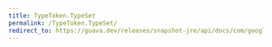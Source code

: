 ```yaml
---
title: TypeToken.TypeSet
permalink: /TypeToken.TypeSet/
redirect_to: https://guava.dev/releases/snapshot-jre/api/docs/com/google/common/reflect/TypeToken.TypeSet.html
---
```

